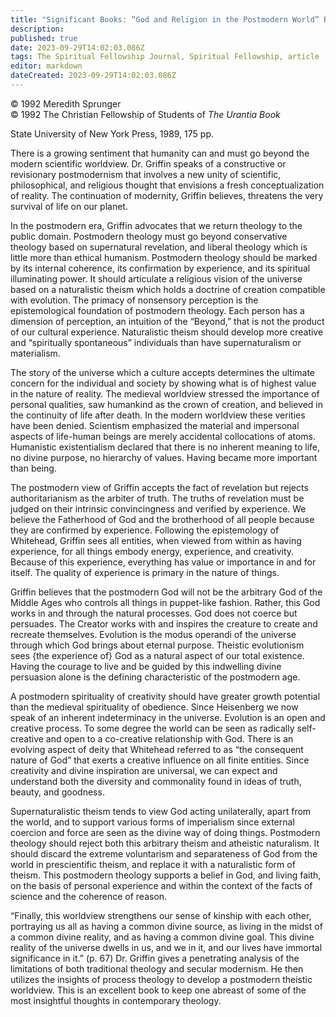 ```yaml
---
title: "Significant Books: “God and Religion in the Postmodern World” By David Ray Gritlin"
description: 
published: true
date: 2023-09-29T14:02:03.086Z
tags: The Spiritual Fellowship Journal, Spiritual Fellowship, article
editor: markdown
dateCreated: 2023-09-29T14:02:03.086Z
---
```


<p class="v-card v-sheet theme--light gray lighten-3 px-2">© 1992 Meredith Sprunger<br>© 1992 The Christian Fellowship of Students of <i>The Urantia Book</i></p>

State University of New York Press, 1989, 175 pp.

There is a growing sentiment that humanity can and must go beyond the modern scientific worldview. Dr. Griffin speaks of a constructive or revisionary postmodernism that involves a new unity of scientific, philosophical, and religious thought that envisions a fresh conceptualization of reality. The continuation of modernity, Griffin believes, threatens the very survival of life on our planet.

In the postmodern era, Griffin advocates that we return theology to the public domain. Postmodern theology must go beyond conservative theology based on supernatural revelation, and liberal theology which is little more than ethical humanism. Postmodern theology should be marked by its internal coherence, its confirmation by experience, and its spiritual illuminating power. It should articulate a religious vision of the universe based on a naturalistic theism which holds a doctrine of creation compatible with evolution. The primacy of nonsensory perception is the epistemological foundation of postmodern theology. Each person has a dimension of perception, an intuition of the “Beyond,” that is not the product of our cultural experience. Naturalistic theism should develop more creative and “spiritually spontaneous” individuals than have supernaturalism or materialism.

The story of the universe which a culture accepts determines the ultimate concern for the individual and society by showing what is of highest value in the nature of reality. The medieval worldview stressed the importance of personal qualities, saw humankind as the crown of creation, and believed in the continuity of life after death. In the modern worldview these verities have been denied. Scientism emphasized the material and impersonal aspects of life-human beings are merely accidental collocations of atoms. Humanistic existentialism declared that there is no inherent meaning to life, no divine purpose, no hierarchy of values. Having became more important than being.

The postmodern view of Griffin accepts the fact of revelation but rejects authoritarianism as the arbiter of truth. The truths of revelation must be judged on their intrinsic convincingness and verified by experience. We believe the Fatherhood of God and the brotherhood of all people because they are confirmed by experience. Following the epistemology of Whitehead, Griffin sees all entities, when viewed from within as having experience, for all things embody energy, experience, and creativity. Because of this experience, everything has value or importance in and for itself. The quality of experience is primary in the nature of things. 

Griffin believes that the postmodern God will not be the arbitrary God of the Middle Ages who controls all things in puppet-like fashion. Rather, this God works in and through the natural processes. God does not coerce but persuades. The Creator works with and inspires the creature to create and recreate themselves. Evolution is the modus operandi of the universe through which God brings about eternal purpose. Theistic evolutionism sees {the experience of} God as a natural aspect of our total existence. Having the courage to live and be guided by this indwelling divine persuasion alone is the defining characteristic of the postmodern age.

A postmodern spirituality of creativity should have greater growth potential than the medieval spirituality of obedience. Since Heisenberg we now speak of an inherent indeterminacy in the universe. Evolution is an open and creative process. To some degree the world can be seen as radically self-creative and open to a co-creative relationship with God. There is an evolving aspect of deity that Whitehead referred to as “the consequent nature of God” that exerts a creative influence on all finite entities. Since creativity and divine inspiration are universal, we can expect and understand both the diversity and commonality found in ideas of truth, beauty, and goodness.

Supernaturalistic theism tends to view God acting unilaterally, apart from the world, and to support various forms of imperialism since external coercion and force are seen as the divine way of doing things. Postmodern theology should reject both this arbitrary theism and atheistic naturalism. It should discard the extreme voluntarism and separateness of God from the world in prescientific theism, and replace it with a naturalistic form of theism. This postmodern theology supports a belief in God, and living faith, on the basis of personal experience and within the context of the facts of science and the coherence of reason.

“Finally, this worldview strengthens our sense of kinship with each other, portraying us all as having a common divine source, as living in the midst of a common divine reality, and as having a common divine goal. This divine reality of the universe dwells in us, and we in it, and our lives have immortal significance in it.” (p. 67) Dr. Griffin gives a penetrating analysis of the limitations of both traditional theology and secular modernism. He then utilizes the insights of process theology to develop a postmodern theistic worldview. This is an excellent book to keep one abreast of some of the most insightful thoughts in contemporary theology.
